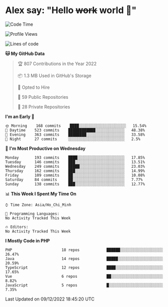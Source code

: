# Alex say: "Hello ~~work~~ world 🐾"

<!--START_SECTION:waka-->
![Code Time](http://img.shields.io/badge/Code%20Time-839%20hrs%205%20mins-blue)

![Profile Views](http://img.shields.io/badge/Profile%20Views-2-blue)

![Lines of code](https://img.shields.io/badge/From%20Hello%20World%20I%27ve%20Written-1%20Million%20lines%20of%20code-blue)

**🐱 My GitHub Data** 

> 🏆 807 Contributions in the Year 2022
 > 
> 📦 1.3 MB Used in GitHub's Storage 
 > 
> 💼 Opted to Hire
 > 
> 📜 59 Public Repositories 
 > 
> 🔑 28 Private Repositories  
 > 
**I'm an Early 🐤** 

```text
🌞 Morning    168 commits    ████░░░░░░░░░░░░░░░░░░░░░   15.54% 
🌆 Daytime    523 commits    ████████████░░░░░░░░░░░░░   48.38% 
🌃 Evening    363 commits    ████████░░░░░░░░░░░░░░░░░   33.58% 
🌙 Night      27 commits     ░░░░░░░░░░░░░░░░░░░░░░░░░   2.5%

```
📅 **I'm Most Productive on Wednesday** 

```text
Monday       193 commits    ████░░░░░░░░░░░░░░░░░░░░░   17.85% 
Tuesday      146 commits    ███░░░░░░░░░░░░░░░░░░░░░░   13.51% 
Wednesday    249 commits    █████░░░░░░░░░░░░░░░░░░░░   23.03% 
Thursday     162 commits    ███░░░░░░░░░░░░░░░░░░░░░░   14.99% 
Friday       109 commits    ██░░░░░░░░░░░░░░░░░░░░░░░   10.08% 
Saturday     84 commits     ██░░░░░░░░░░░░░░░░░░░░░░░   7.77% 
Sunday       138 commits    ███░░░░░░░░░░░░░░░░░░░░░░   12.77%

```


📊 **This Week I Spent My Time On** 

```text
⌚︎ Time Zone: Asia/Ho_Chi_Minh

💬 Programming Languages: 
No Activity Tracked This Week

🔥 Editors: 
No Activity Tracked This Week

```

**I Mostly Code in PHP** 

```text
PHP                      18 repos            ██████░░░░░░░░░░░░░░░░░░░   26.47% 
Java                     14 repos            █████░░░░░░░░░░░░░░░░░░░░   20.59% 
TypeScript               12 repos            ████░░░░░░░░░░░░░░░░░░░░░   17.65% 
Vue                      6 repos             ██░░░░░░░░░░░░░░░░░░░░░░░   8.82% 
JavaScript               5 repos             █░░░░░░░░░░░░░░░░░░░░░░░░   7.35%

```



 Last Updated on 09/12/2022 18:45:20 UTC
<!--END_SECTION:waka-->
